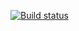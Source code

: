 [![Build status](https://ci.appveyor.com/api/projects/status/o88qp4qvi7kvuvan/branch/master?svg=true)](https://ci.appveyor.com/project/elcaman/d/branch/master)

